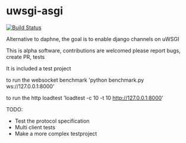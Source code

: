 # uwsgi-asgi

[![Build Status](https://travis-ci.org/tovmeod/uwsgi-asgi.svg?branch=master)](https://travis-ci.org/tovmeod/uwsgi-asgi)

Alternative to daphne, the goal is to enable django channels on uWSGI

This is alpha software, contributions are welcomed please report bugs, create PR, tests

It is included a test project

to run the websocket benchmark 'python benchmark.py ws://127.0.0.1:8000'

to run the http loadtest 'loadtest -c 10 -t 10 http://127.0.0.1:8000'

TODO:
- Test the protocol specification
- Multi client tests
- Make a more complex testproject